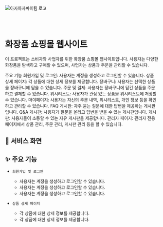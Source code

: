 <br>
<br>

![아자아자파이팀 로고](https://github.com/user-attachments/assets/f9b87fc4-dbc3-4703-b7c9-1634106807dd)


<br>
<br>
<h1>화장품 쇼핑몰 웹사이트</h1>
이 프로젝트는 소비자와 사업자를 위한 화장품 쇼핑몰 웹사이트입니다. 사용자는 다양한 화장품을 탐색하고 구매할 수 있으며, 사업자는 상품과 주문을 관리할 수 있습니다.

주요 기능
회원가입 및 로그인: 사용자는 계정을 생성하고 로그인할 수 있습니다.
상품 상세 페이지: 각 상품에 대한 상세 정보를 제공합니다.
장바구니: 사용자는 선택한 상품을 장바구니에 담을 수 있습니다.
주문 및 결제: 사용자는 장바구니에 담긴 상품을 주문하고 결제할 수 있습니다.
위시리스트: 사용자가 관심 있는 상품을 위시리스트에 저장할 수 있습니다.
마이페이지: 사용자는 자신의 주문 내역, 위시리스트, 개인 정보 등을 확인하고 관리할 수 있습니다.
FAQ 게시판: 자주 묻는 질문에 대한 답변을 제공하는 게시판입니다.
Q&A 게시판: 사용자가 질문을 올리고 답변을 받을 수 있는 게시판입니다.
게시판: 사용자들이 소통할 수 있는 자유 게시판을 제공합니다.
관리자 페이지: 관리자 전용 페이지에서 상품 관리, 주문 관리, 게시판 관리 등을 할 수 있습니다.



## 👀 서비스 화면




## ✨ 주요 기능

- `회원가입 및 로그인`
	- 사용자는 계정을 생성하고 로그인할 수 있습니다.
  	- 사용자는 계정을 생성하고 로그인할 수 있습니다.
	- 사용자는 계정을 생성하고 로그인할 수 있습니다.
	
- `상품 상세 페이지`
	- 각 상품에 대한 상세 정보를 제공합니다.
	- 각 상품에 대한 상세 정보를 제공합니다.

